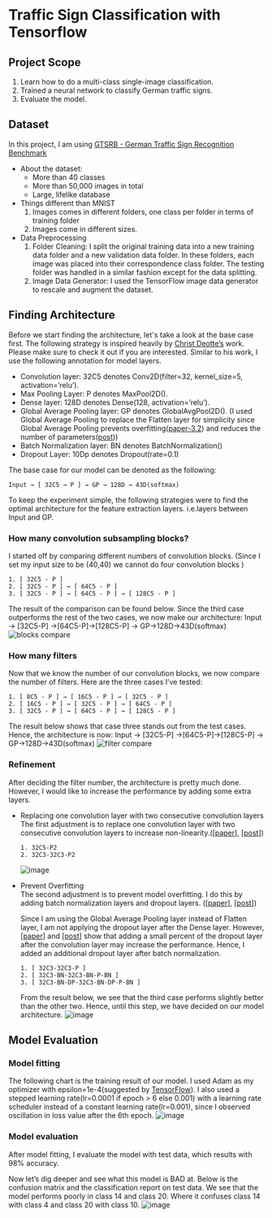 # Traffic Sign Classification with Tensorflow
## Project Scope
1. Learn how to do a multi-class single-image classification.
2. Trained a neural network to classify German traffic signs.
3. Evaluate the model.

## Dataset
In this project, I am using [GTSRB - German Traffic Sign Recognition Benchmark](https://www.kaggle.com/datasets/meowmeowmeowmeowmeow/gtsrb-german-traffic-sign)
- About the dataset:
    - More than 40 classes
    - More than 50,000 images in total
    - Large, lifelike database
- Things different than MNIST
    1. Images comes in different folders, one class per folder in terms of training folder
    2. Images come in different sizes.
- Data Preprocessing
    1. Folder Cleaning: I split the original training data into a new training data folder and a new validation data folder. In these folders, each image was placed into their correspondence class folder. The testing folder was handled in a similar fashion except for the data splitting.
    2. Image Data Generator: I used the TensorFlow image data generator to rescale and augment the dataset.

## Finding Architecture
Before we start finding the architecture, let's take a look at the base case first. The following strategy is inspired heavily by [Christ Deotte’s](https://www.kaggle.com/code/cdeotte/how-to-choose-cnn-architecture-mnist/notebook) work. Please make sure to check it out if you are interested. Similar to his work, I use the following annotation for model layers.

- Convolution layer: 32C5 denotes Conv2D(filter=32, kernel_size=5, activation=’relu’).
- Max Pooling Layer:  P denotes MaxPool2D().
- Dense layer:  128D denotes Dense(128, activation=’relu’).
- Global Average Pooling layer:  GP denotes GlobalAvgPool2D(). (I used Global Average Pooling to replace the Flatten layer for simplicity since Global Average Pooling prevents overfitting([paper-3.2](https://arxiv.org/pdf/1312.4400.pdf)) and reduces the number of parameters([post](https://stackoverflow.com/a/65860888)))
- Batch Normalization layer: BN denotes BatchNormalization()
- Dropout Layer: 10Dp denotes Dropout(rate=0.1)

The base case for our model can be denoted as the following:

```Input → [ 32C5 → P ] → GP → 128D → 43D(softmax)```

To keep the experiment simple, the following strategies were to find the optimal architecture for the feature extraction layers. i.e.layers between Input and GP.
### How many convolution subsampling blocks?
I started off by comparing different numbers of convolution blocks. (Since I set my input size to be (40,40) we cannot do four convolution blocks )
```
1. [ 32C5 - P ]
2. [ 32C5 - P ] → [ 64C5 - P ]
3. [ 32C5 - P ] → [ 64C5 - P ] → [ 128C5 - P ]
```
The result of the comparison can be found below. Since the third case outperforms the rest of the two cases, we now make our architecture: Input → [32C5-P] →[64C5-P]→[128C5-P] → GP→128D→43D(softmax)
![blocks compare](https://github.com/mike1393/traffic-sign-classification-tensorflow/blob/main/result/conv_block.png)
### How many filters
Now that we know the number of our convolution blocks, we now compare the number of filters. Here are the three cases I’ve tested:
```
1. [ 8C5 - P ] → [ 16C5 - P ] → [ 32C5 - P ]
2. [ 16C5 - P ] → [ 32C5 - P ] → [ 64C5 - P ]
3. [ 32C5 - P ] → [ 64C5 - P ] → [ 128C5 - P ]
```
The result below shows that case three stands out from the test cases. Hence, the architecture is now: Input → [32C5-P] →[64C5-P]→[128C5-P] → GP→128D→43D(softmax)
![filter compare](https://github.com/mike1393/traffic-sign-classification-tensorflow/blob/main/result/conv_filter.png)
### Refinement
After deciding the filter number, the architecture is pretty much done. However, I would like to increase the performance by adding some extra layers.
- Replacing one convolution layer with two consecutive convolution layers<br>
    The first adjustment is to replace one convolution layer with two consecutive convolution layers to increase non-linearity.([[paper](https://arxiv.org/pdf/1409.1556.pdf)], [[post](https://stackoverflow.com/a/51815101)])
    ```
    1. 32C5-P2
    2. 32C3-32C3-P2
    ```
    ![image](https://github.com/mike1393/traffic-sign-classification-tensorflow/blob/main/result/conv_double_layer.png)
- Prevent Overfitting<br>
    The second adjustment is to prevent model overfitting. I do this by adding batch normalization layers and dropout layers. ([[paper](https://arxiv.org/pdf/1502.03167.pdf)], [[post](https://stackoverflow.com/questions/39691902/ordering-of-batch-normalization-and-dropout)])
    
    Since I am using the Global Average Pooling layer instead of Flatten layer, I am not applying the dropout layer after the Dense layer. However, [[paper](http://mipal.snu.ac.kr/images/1/16/Dropout_ACCV2016.pdf)] and [[post](https://stackoverflow.com/questions/46841362/where-dropout-should-be-inserted-fully-connected-layer-convolutional-layer)] show that adding a small percent of the dropout layer after the convolution layer may increase the performance. Hence, I added an additional dropout layer after batch normalization.
    ```
    1. [ 32C3-32C3-P ]
    2. [ 32C3-BN-32C3-BN-P-BN ]
    3. [ 32C3-BN-DP-32C3-BN-DP-P-BN ]
    ```
    From the result below, we see that the third case performs slightly better than the other two. Hence, until this step, we have decided on our model architecture.
    ![image](https://github.com/mike1393/traffic-sign-classification-tensorflow/blob/main/result/conv_BN_Dp.png)

## Model Evaluation
### Model fitting
The following chart is the training result of our model. I used Adam as my optimizer with epsilon=1e-4(suggested by [TensorFlow](https://www.tensorflow.org/api_docs/python/tf/keras/optimizers/Adam#args)). I also used a stepped learning rate(lr=0.0001 if epoch > 6 else 0.001) with a learning rate scheduler instead of a constant learning rate(lr=0.001), since I observed oscillation in loss value after the 6th epoch.
![image](https://github.com/mike1393/traffic-sign-classification-tensorflow/blob/main/result/fitting_result.png)
### Model evaluation

After model fitting, I evaluate the model with test data, which results with 98% accuracy.

Now let’s dig deeper and see what this model is BAD at. Below is the confusion matrix and the classification report on test data. We see that the model performs poorly in class 14 and class 20. Where it confuses class 14 with class 4 and class 20 with class 10.
![image](https://github.com/mike1393/traffic-sign-classification-tensorflow/blob/main/result/confusion_matrix.png)
